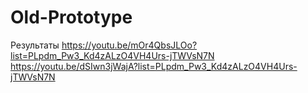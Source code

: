 # Old-Prototype
Результаты
https://youtu.be/mOr4QbsJLOo?list=PLpdm_Pw3_Kd4zALzO4VH4Urs-jTWVsN7N
https://youtu.be/dSIwn3jWajA?list=PLpdm_Pw3_Kd4zALzO4VH4Urs-jTWVsN7N
